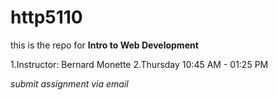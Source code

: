 # http5110

this is the repo for **Intro to Web Development**

1.Instructor: Bernard Monette
2.Thursday 10:45 AM - 01:25 PM

*submit assignment via email*
